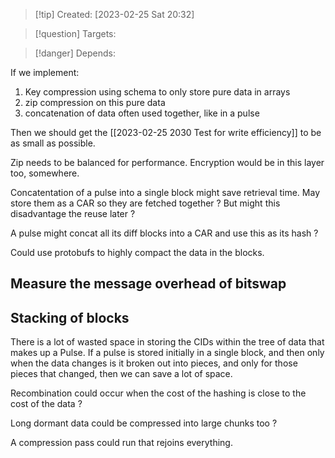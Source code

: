 
>[!tip] Created: [2023-02-25 Sat 20:32]

>[!question] Targets: 

>[!danger] Depends: 

If we implement:
1. Key compression using schema to only store pure data in arrays
2. zip compression on this pure data
3. concatenation of data often used together, like in a pulse

Then we should get the [[2023-02-25 2030 Test for write efficiency]] to be as small as possible.

Zip needs to be balanced for performance.
Encryption would be in this layer too, somewhere.

Concatentation of a pulse into a single block might save retrieval time.
May store them as a CAR so they are fetched together ?
But might this disadvantage the reuse later ?

A pulse might concat all its diff blocks into a CAR and use this as its hash ?

Could use protobufs to highly compact the data in the blocks.

## Measure the message overhead of bitswap

## Stacking of blocks
There is a lot of wasted space in storing the CIDs within the tree of data that makes up a Pulse.
If a pulse is stored initially in a single block, and then only when the data changes is it broken out into pieces, and only for those pieces that changed, then we can save a lot of space.

Recombination could occur when the cost of the hashing is close to the cost of the data ?

Long dormant data could be compressed into large chunks too ?

A compression pass could run that rejoins everything.
